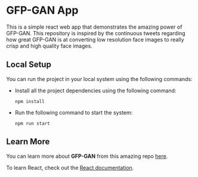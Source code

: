 # GFP-GAN App

This is a simple react web app that demonstrates the amazing power of GFP-GAN. This repository is inspired by the continuous tweets regarding how great GFP-GAN is at converting low resolution face images to really crisp and high quality face images.

## Local Setup

You can run the project in your local system using the following commands:

- Install all the project dependencies using the following command:

    `npm install`

- Run the following command to start the system:

    `npm run start`

## Learn More

You can learn more about **GFP-GAN** from this amazing repo [here](https://github.com/TencentARC/GFPGAN).

To learn React, check out the [React documentation](https://reactjs.org/).
